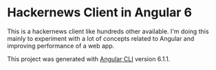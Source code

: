 # Hackernews Client in Angular 6

This is a hackernews client like hundreds other available. I'm doing this mainly to experiment with a lot of concepts related to Angular and improving performance of a web app.


This project was generated with [Angular CLI](https://github.com/angular/angular-cli) version 6.1.1.
